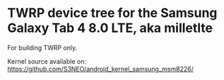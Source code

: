 TWRP device tree for the Samsung Galaxy Tab 4 8.0 LTE, aka milletlte
========================================================

For building TWRP only.

Kernel source available on: https://github.com/S3NEO/android_kernel_samsung_msm8226/
